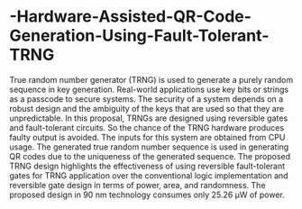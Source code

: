 # -Hardware-Assisted-QR-Code-Generation-Using-Fault-Tolerant-TRNG
True random number generator (TRNG) is used to generate a purely random sequence in key generation. Real-world applications use key bits or strings as a passcode to secure systems. The security of a system depends on a robust design and the ambiguity of the keys that are used so that they are unpredictable. In this proposal, TRNGs are designed using reversible gates and fault-tolerant circuits. So the chance of the TRNG hardware produces faulty output is avoided. The inputs for this system are obtained from CPU usage. The generated true random number sequence is used in generating QR codes due to the uniqueness of the generated sequence. The proposed TRNG design highlights the effectiveness of using reversible fault-tolerant gates for TRNG application over the conventional logic implementation and reversible gate design in terms of power, area, and randomness. The proposed design in 90 nm technology consumes only 25.26 µW of power.
